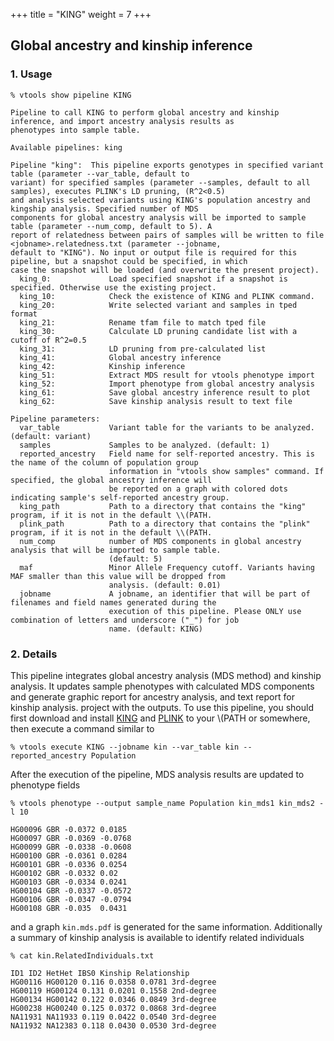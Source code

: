 
+++
title = "KING"
weight = 7
+++





## Global ancestry and kinship inference



### 1. Usage

    % vtools show pipeline KING 

    Pipeline to call KING to perform global ancestry and kinship inference, and import ancestry analysis results as
    phenotypes into sample table.
    
    Available pipelines: king
    
    Pipeline "king":  This pipeline exports genotypes in specified variant table (parameter --var_table, default to
    variant) for specified samples (parameter --samples, default to all samples), executes PLINK's LD pruning, (R^2<0.5)
    and analysis selected variants using KING's population ancestry and kingship analysis. Specified number of MDS
    components for global ancestry analysis will be imported to sample table (parameter --num_comp, default to 5). A
    report of relatedness between pairs of samples will be written to file <jobname>.relatedness.txt (parameter --jobname,
    default to "KING"). No input or output file is required for this pipeline, but a snapshot could be specified, in which
    case the snapshot will be loaded (and overwrite the present project).
      king_0:             Load specified snapshot if a snapshot is specified. Otherwise use the existing project.
      king_10:            Check the existence of KING and PLINK command.
      king_20:            Write selected variant and samples in tped format
      king_21:            Rename tfam file to match tped file
      king_30:            Calculate LD pruning candidate list with a cutoff of R^2=0.5
      king_31:            LD pruning from pre-calculated list
      king_41:            Global ancestry inference
      king_42:            Kinship inference
      king_51:            Extract MDS result for vtools phenotype import
      king_52:            Import phenotype from global ancestry analysis
      king_61:            Save global ancestry inference result to plot
      king_62:            Save kinship analysis result to text file
    
    Pipeline parameters:
      var_table           Variant table for the variants to be analyzed. (default: variant)
      samples             Samples to be analyzed. (default: 1)
      reported_ancestry   Field name for self-reported ancestry. This is the name of the column of population group
                          information in "vtools show samples" command. If specified, the global ancestry inference will
                          be reported on a graph with colored dots indicating sample's self-reported ancestry group.
      king_path           Path to a directory that contains the "king" program, if it is not in the default \\(PATH.
      plink_path          Path to a directory that contains the "plink" program, if it is not in the default \\(PATH.
      num_comp            number of MDS components in global ancestry analysis that will be imported to sample table.
                          (default: 5)
      maf                 Minor Allele Frequency cutoff. Variants having MAF smaller than this value will be dropped from
                          analysis. (default: 0.01)
      jobname             A jobname, an identifier that will be part of filenames and field names generated during the
                          execution of this pipeline. Please ONLY use combination of letters and underscore ("_") for job
                          name. (default: KING)
    
    



### 2. Details

This pipeline integrates global ancestry analysis (MDS method) and kinship analysis. It updates sample phenotypes with calculated MDS components and generate graphic report for ancestry analysis, and text report for kinship analysis. project with the outputs. To use this pipeline, you should first download and install [KING][1] and [PLINK][2] to your \\(PATH or somewhere, then execute a command similar to 



    % vtools execute KING --jobname kin --var_table kin --reported_ancestry Population
    

After the execution of the pipeline, MDS analysis results are updated to phenotype fields 



    % vtools phenotype --output sample_name Population kin_mds1 kin_mds2 -l 10  

    HG00096	GBR	-0.0372	0.0185
    HG00097	GBR	-0.0369	-0.0768
    HG00099	GBR	-0.0338	-0.0608
    HG00100	GBR	-0.0361	0.0284
    HG00101	GBR	-0.0336	0.0254
    HG00102	GBR	-0.0332	0.02
    HG00103	GBR	-0.0334	0.0241
    HG00104	GBR	-0.0337	-0.0572
    HG00106	GBR	-0.0347	-0.0794
    HG00108	GBR	-0.035	0.0431
    

and a graph `kin.mds.pdf` is generated for the same information. Additionally a summary of kinship analysis is available to identify related individuals 

    % cat kin.RelatedIndividuals.txt 

    ID1 ID2 HetHet IBS0 Kinship Relationship
    HG00116 HG00120 0.116 0.0358 0.0781 3rd-degree
    HG00119 HG00124 0.131 0.0201 0.1558 2nd-degree
    HG00134 HG00142 0.122 0.0346 0.0849 3rd-degree
    HG00238 HG00240 0.125 0.0372 0.0868 3rd-degree
    NA11931 NA11933 0.119 0.0422 0.0540 3rd-degree
    NA11932 NA12383 0.118 0.0430 0.0530 3rd-degree

 [1]: http://people.virginia.edu/~wc9c/KING/Download.htm
 [2]: http://pngu.mgh.harvard.edu/~purcell/plink/download.shtml